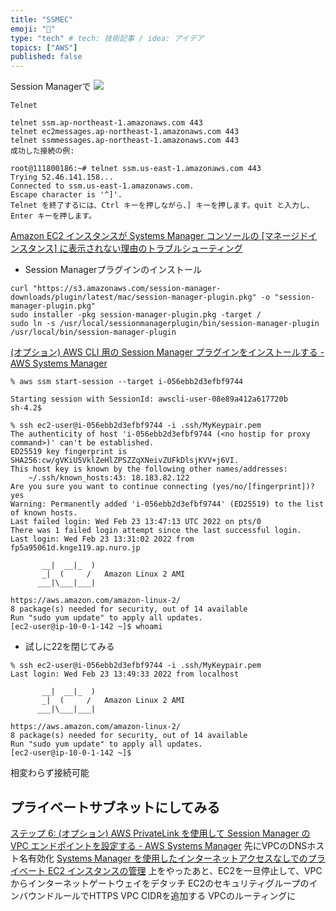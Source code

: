 ```yaml
---
title: "SSMEC"
emoji: "🎉"
type: "tech" # tech: 技術記事 / idea: アイデア
topics: ["AWS"]
published: false
---
```


Session Managerで
![](https://storage.googleapis.com/zenn-user-upload/5613227ca453-20220223.png)

```
Telnet

telnet ssm.ap-northeast-1.amazonaws.com 443
telnet ec2messages.ap-northeast-1.amazonaws.com 443
telnet ssmmessages.ap-northeast-1.amazonaws.com 443
成功した接続の例:

root@111800186:~# telnet ssm.us-east-1.amazonaws.com 443
Trying 52.46.141.158...
Connected to ssm.us-east-1.amazonaws.com.
Escape character is '^]'.
Telnet を終了するには、Ctrl キーを押しながら、] キーを押します。quit と入力し、Enter キーを押します。
```
[Amazon EC2 インスタンスが Systems Manager コンソールの [マネージドインスタンス] に表示されない理由のトラブルシューティング](https://aws.amazon.com/jp/premiumsupport/knowledge-center/systems-manager-ec2-instance-not-appear/)


- Session Managerプラグインのインストール
```
curl "https://s3.amazonaws.com/session-manager-downloads/plugin/latest/mac/session-manager-plugin.pkg" -o "session-manager-plugin.pkg"
sudo installer -pkg session-manager-plugin.pkg -target /
sudo ln -s /usr/local/sessionmanagerplugin/bin/session-manager-plugin /usr/local/bin/session-manager-plugin
```
[(オプション) AWS CLI 用の Session Manager プラグインをインストールする - AWS Systems Manager](https://docs.aws.amazon.com/ja_jp/systems-manager/latest/userguide/session-manager-working-with-install-plugin.html#install-plugin-macos)

```
% aws ssm start-session --target i-056ebb2d3efbf9744

Starting session with SessionId: awscli-user-08e89a412a617720b
sh-4.2$
```

```
% ssh ec2-user@i-056ebb2d3efbf9744 -i .ssh/MyKeypair.pem
The authenticity of host 'i-056ebb2d3efbf9744 (<no hostip for proxy command>)' can't be established.
ED25519 key fingerprint is SHA256:cw/gVKiU5VklZeHlZPSZZqXNeivZUFkDlsjKVV+j6VI.
This host key is known by the following other names/addresses:
    ~/.ssh/known_hosts:43: 18.183.82.122
Are you sure you want to continue connecting (yes/no/[fingerprint])? yes
Warning: Permanently added 'i-056ebb2d3efbf9744' (ED25519) to the list of known hosts.
Last failed login: Wed Feb 23 13:47:13 UTC 2022 on pts/0
There was 1 failed login attempt since the last successful login.
Last login: Wed Feb 23 13:31:02 2022 from fp5a95061d.knge119.ap.nuro.jp

       __|  __|_  )
       _|  (     /   Amazon Linux 2 AMI
      ___|\___|___|

https://aws.amazon.com/amazon-linux-2/
8 package(s) needed for security, out of 14 available
Run "sudo yum update" to apply all updates.
[ec2-user@ip-10-0-1-142 ~]$ whoami
```

- 試しに22を閉じてみる
```
% ssh ec2-user@i-056ebb2d3efbf9744 -i .ssh/MyKeypair.pem
Last login: Wed Feb 23 13:49:33 2022 from localhost

       __|  __|_  )
       _|  (     /   Amazon Linux 2 AMI
      ___|\___|___|

https://aws.amazon.com/amazon-linux-2/
8 package(s) needed for security, out of 14 available
Run "sudo yum update" to apply all updates.
[ec2-user@ip-10-0-1-142 ~]$
```

相変わらず接続可能

## プライベートサブネットにしてみる
[ステップ 6: (オプション) AWS PrivateLink を使用して Session Manager の VPC エンドポイントを設定する - AWS Systems Manager](https://docs.aws.amazon.com/ja_jp/systems-manager/latest/userguide/session-manager-getting-started-privatelink.html)
先にVPCのDNSホスト名有効化
[Systems Manager を使用したインターネットアクセスなしでのプライベート EC2 インスタンスの管理](https://aws.amazon.com/jp/premiumsupport/knowledge-center/ec2-systems-manager-vpc-endpoints/)
上をやったあと、EC2を一旦停止して、VPCからインターネットゲートウェイをデタッチ
EC2のセキュリティグループのインバウンドルールでHTTPS VPC CIDRを追加する
VPCのルーティングに